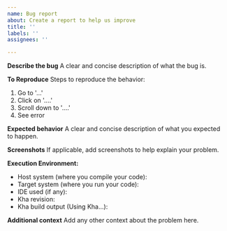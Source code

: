 ```yaml
---
name: Bug report
about: Create a report to help us improve
title: ''
labels: ''
assignees: ''

---
```


**Describe the bug**
A clear and concise description of what the bug is.

**To Reproduce**
Steps to reproduce the behavior:
1. Go to '...'
2. Click on '....'
3. Scroll down to '....'
4. See error

**Expected behavior**
A clear and concise description of what you expected to happen.

**Screenshots**
If applicable, add screenshots to help explain your problem.

**Execution Environment:**
- Host system (where you compile your code):
- Target system (where you run your code):
- IDE used (if any):
- Kha revision:
- Kha build output (Using Kha...):

**Additional context**
Add any other context about the problem here.
